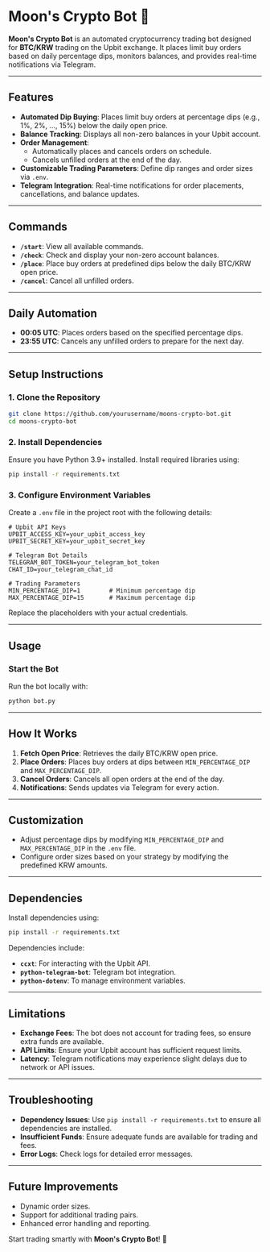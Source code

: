 # Moon's Crypto Bot 🌚

**Moon's Crypto Bot** is an automated cryptocurrency trading bot designed for **BTC/KRW** trading on the Upbit exchange. It places limit buy orders based on daily percentage dips, monitors balances, and provides real-time notifications via Telegram. 

---

## **Features**

- **Automated Dip Buying**: Places limit buy orders at percentage dips (e.g., 1%, 2%, ..., 15%) below the daily open price.
- **Balance Tracking**: Displays all non-zero balances in your Upbit account.
- **Order Management**: 
  - Automatically places and cancels orders on schedule.
  - Cancels unfilled orders at the end of the day.
- **Customizable Trading Parameters**: Define dip ranges and order sizes via `.env`.
- **Telegram Integration**: Real-time notifications for order placements, cancellations, and balance updates.

---

## **Commands**

- **`/start`**: View all available commands.
- **`/check`**: Check and display your non-zero account balances.
- **`/place`**: Place buy orders at predefined dips below the daily BTC/KRW open price.
- **`/cancel`**: Cancel all unfilled orders.

---

## **Daily Automation**

- **00:05 UTC**: Places orders based on the specified percentage dips.
- **23:55 UTC**: Cancels any unfilled orders to prepare for the next day.

---

## **Setup Instructions**

### 1. Clone the Repository
```bash
git clone https://github.com/yourusername/moons-crypto-bot.git
cd moons-crypto-bot
```

### 2. Install Dependencies
Ensure you have Python 3.9+ installed. Install required libraries using:
```bash
pip install -r requirements.txt
```

### 3. Configure Environment Variables
Create a `.env` file in the project root with the following details:

```plaintext
# Upbit API Keys
UPBIT_ACCESS_KEY=your_upbit_access_key
UPBIT_SECRET_KEY=your_upbit_secret_key

# Telegram Bot Details
TELEGRAM_BOT_TOKEN=your_telegram_bot_token
CHAT_ID=your_telegram_chat_id

# Trading Parameters
MIN_PERCENTAGE_DIP=1        # Minimum percentage dip
MAX_PERCENTAGE_DIP=15       # Maximum percentage dip
```

Replace the placeholders with your actual credentials.

---

## **Usage**

### Start the Bot
Run the bot locally with:
```bash
python bot.py
```

---

## **How It Works**

1. **Fetch Open Price**: Retrieves the daily BTC/KRW open price.
2. **Place Orders**: Places buy orders at dips between `MIN_PERCENTAGE_DIP` and `MAX_PERCENTAGE_DIP`.
3. **Cancel Orders**: Cancels all open orders at the end of the day.
4. **Notifications**: Sends updates via Telegram for every action.

---

## **Customization**

- Adjust percentage dips by modifying `MIN_PERCENTAGE_DIP` and `MAX_PERCENTAGE_DIP` in the `.env` file.
- Configure order sizes based on your strategy by modifying the predefined KRW amounts.

---

## **Dependencies**

Install dependencies using:
```bash
pip install -r requirements.txt
```

Dependencies include:
- **`ccxt`**: For interacting with the Upbit API.
- **`python-telegram-bot`**: Telegram bot integration.
- **`python-dotenv`**: To manage environment variables.

---

## **Limitations**

- **Exchange Fees**: The bot does not account for trading fees, so ensure extra funds are available.
- **API Limits**: Ensure your Upbit account has sufficient request limits.
- **Latency**: Telegram notifications may experience slight delays due to network or API issues.

---

## **Troubleshooting**

- **Dependency Issues**: Use `pip install -r requirements.txt` to ensure all dependencies are installed.
- **Insufficient Funds**: Ensure adequate funds are available for trading and fees.
- **Error Logs**: Check logs for detailed error messages.

---

## **Future Improvements**

- Dynamic order sizes.
- Support for additional trading pairs.
- Enhanced error handling and reporting. 

Start trading smartly with **Moon's Crypto Bot**! 🌚